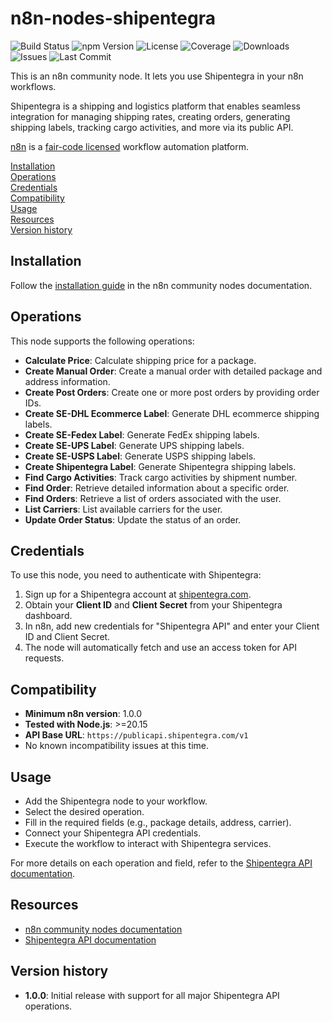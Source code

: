 # n8n-nodes-shipentegra

<!-- Shields -->
![Build Status](https://img.shields.io/github/actions/workflow/status/se-public-repos/n8n-nodes-shipentega/ci.yml?branch=main)
![npm Version](https://img.shields.io/npm/v/n8n-nodes-shipentegra)
![License](https://img.shields.io/github/license/se-public-repos/n8n-nodes-shipentega)
![Coverage](https://img.shields.io/codecov/c/github/se-public-repos/n8n-nodes-shipentega)
![Downloads](https://img.shields.io/npm/dt/n8n-nodes-shipentegra)
![Issues](https://img.shields.io/github/issues/se-public-repos/n8n-nodes-shipentega)
![Last Commit](https://img.shields.io/github/last-commit/se-public-repos/n8n-nodes-shipentega)

This is an n8n community node. It lets you use Shipentegra in your n8n workflows.

Shipentegra is a shipping and logistics platform that enables seamless integration for managing shipping rates, creating orders, generating shipping labels, tracking cargo activities, and more via its public API.

[n8n](https://n8n.io/) is a [fair-code licensed](https://docs.n8n.io/reference/license/) workflow automation platform.

[Installation](#installation)  
[Operations](#operations)  
[Credentials](#credentials)  
[Compatibility](#compatibility)  
[Usage](#usage)  
[Resources](#resources)  
[Version history](#version-history)  

## Installation

Follow the [installation guide](https://docs.n8n.io/integrations/community-nodes/installation/) in the n8n community nodes documentation.

## Operations

This node supports the following operations:

- **Calculate Price**: Calculate shipping price for a package.
- **Create Manual Order**: Create a manual order with detailed package and address information.
- **Create Post Orders**: Create one or more post orders by providing order IDs.
- **Create SE-DHL Ecommerce Label**: Generate DHL ecommerce shipping labels.
- **Create SE-Fedex Label**: Generate FedEx shipping labels.
- **Create SE-UPS Label**: Generate UPS shipping labels.
- **Create SE-USPS Label**: Generate USPS shipping labels.
- **Create Shipentegra Label**: Generate Shipentegra shipping labels.
- **Find Cargo Activities**: Track cargo activities by shipment number.
- **Find Order**: Retrieve detailed information about a specific order.
- **Find Orders**: Retrieve a list of orders associated with the user.
- **List Carriers**: List available carriers for the user.
- **Update Order Status**: Update the status of an order.

## Credentials

To use this node, you need to authenticate with Shipentegra:

1. Sign up for a Shipentegra account at [shipentegra.com](https://shipentegra.com).
2. Obtain your **Client ID** and **Client Secret** from your Shipentegra dashboard.
3. In n8n, add new credentials for "Shipentegra API" and enter your Client ID and Client Secret.
4. The node will automatically fetch and use an access token for API requests.

## Compatibility

- **Minimum n8n version**: 1.0.0
- **Tested with Node.js**: >=20.15
- **API Base URL**: `https://publicapi.shipentegra.com/v1`
- No known incompatibility issues at this time.

## Usage

- Add the Shipentegra node to your workflow.
- Select the desired operation.
- Fill in the required fields (e.g., package details, address, carrier).
- Connect your Shipentegra API credentials.
- Execute the workflow to interact with Shipentegra services.

For more details on each operation and field, refer to the [Shipentegra API documentation](https://docs.shipentegra.com).

## Resources

* [n8n community nodes documentation](https://docs.n8n.io/integrations/community-nodes/)
* [Shipentegra API documentation](https://docs.shipentegra.com)

## Version history

- **1.0.0**: Initial release with support for all major Shipentegra API operations.
